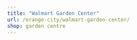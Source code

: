 ```yaml
---
title: "Walmart Garden Center"
url: /orange-city/walmart-garden-center/
shop: garden centre
---
```

